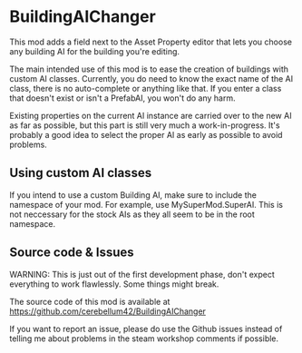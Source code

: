 # BuildingAIChanger

This mod adds a field next to the Asset Property editor that lets you choose any building AI for the building you're editing.

The main intended use of this mod is to ease the creation of buildings with custom AI classes. Currently, you do need to know the exact name of the AI class, there is no auto-complete or anything like that. If you enter a class that doesn't exist or isn't a PrefabAI, you won't do any harm.

Existing properties on the current AI instance are carried over to the new AI as far as possible, but this part is still very much a work-in-progress. It's probably a good idea to select the proper AI as early as possible to avoid problems.

## Using custom AI classes

If you intend to use a custom Building AI, make sure to include the namespace of your mod. For example, use MySuperMod.SuperAI. This is not neccessary for the stock AIs as they all seem to be in the root namespace.

## Source code & Issues

WARNING: This is just out of the first development phase, don't expect everything to work flawlessly. Some things might break.

The source code of this mod is available at https://github.com/cerebellum42/BuildingAIChanger

If you want to report an issue, please do use the Github issues instead of telling me about problems in the steam workshop comments if possible.
